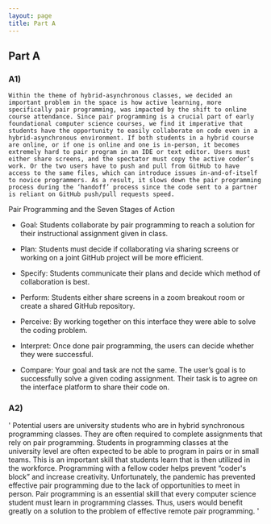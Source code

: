 ```yaml
---
layout: page
title: Part A
---
```


## Part A

### A1) 
  ` Within the theme of hybrid-asynchronous classes, we decided an important problem in the space is how active learning, more specifically pair programming, was impacted by the shift to online course attendance. Since pair programming is a crucial part of early foundational computer science courses, we find it imperative that students have the opportunity to easily collaborate on code even in a hybrid-asynchronous environment. If both students in a hybrid course are online, or if one is online and one is in-person, it becomes extremely hard to pair program in an IDE or text editor. Users must either share screens, and the spectator must copy the active coder’s work. Or the two users have to push and pull from GitHub to have access to the same files, which can introduce issues in-and-of-itself to novice programmers. As a result, it slows down the pair programming process during the ‘handoff’ process since the code sent to a partner is reliant on GitHub push/pull requests speed. `

Pair Programming and the Seven Stages of Action
 * Goal: Students collaborate by pair programming to reach a solution for their instructional assignment given in class. 

* Plan: Students must decide if collaborating via sharing screens or working on a joint GitHub project will be more efficient.
* Specify: Students communicate their plans and decide which method of collaboration is best.
	
* Perform: Students either share screens in a zoom breakout room or create a shared GitHub repository.
	
* Perceive: By working together on this interface they were able to solve the coding problem.

* Interpret: Once done pair programming, the users can decide whether they were successful. 
	
* Compare: Your goal and task are not the same. The user’s goal is to successfully solve a given coding assignment. Their task is to agree on the interface platform to share their code on. 

### A2)
' Potential users are university students who are in hybrid synchronous programming classes. They are often required to complete assignments that rely on pair programming. Students in programming classes at the university level are often expected to be able to program in pairs or in small teams. This is an important skill that students learn that is then utilized in the workforce. Programming with a fellow coder helps prevent “coder's block” and increase creativity. Unfortunately, the pandemic has prevented effective pair programming due to the lack of opportunities to meet in person. Pair programming is an essential skill that every computer science student must learn in programming classes. Thus, users would benefit greatly on a solution to the problem of effective remote pair programming. '
